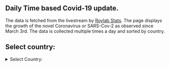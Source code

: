 ## Daily Time based Covid-19 update.

The data is fetched from the livestream by [Roylab Stats](https://www.youtube.com/watch?v=NMre6IAAAiU). The page displays the growth of the novel Coronavirus or SARS-Cov-2 as observed since March 3rd. The data is collected multiple times a day and sorted by country.

## Select country:
<details>
    <summary>Select Country:</summary>
        <ol>
            <li><a href="pages/page_INDIA.html">INDIA</a></li>
            <li><a href="pages/page_CHINA.html">CHINA</a></li>
        </ol>
</details>
